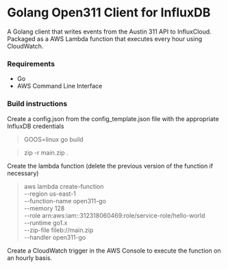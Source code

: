 # Golang Open311 Client for InfluxDB

A Golang client that writes events from the Austin 311 API to InfluxCloud. Packaged as a AWS Lambda function that executes every hour using CloudWatch.

### Requirements
  - Go
  - AWS Command Line Interface

### Build instructions

Create a config.json from the config_template.json file with the appropriate InfluxDB credentials

> GOOS=linux go build

> zip -r main.zip .

Create the lambda function (delete the previous version of the function if necessary)

> aws lambda create-function \
>  --region us-east-1 \
>  --function-name open311-go \
>  --memory 128 \
>  --role arn:aws:iam::312318060469:role/service-role/hello-world \
>  --runtime go1.x \
>  --zip-file fileb://main.zip \
>  --handler open311-go

Create a CloudWatch trigger in the AWS Console to execute the function on an hourly basis.
